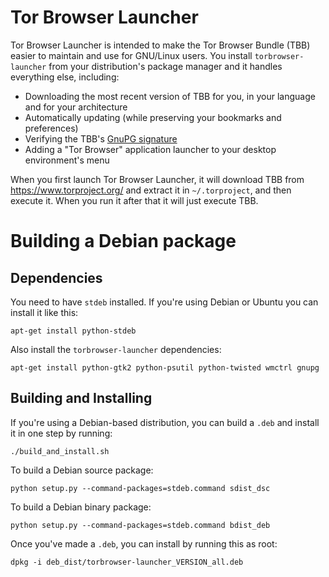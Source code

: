 Tor Browser Launcher
====================
Tor Browser Launcher is intended to make the Tor Browser Bundle (TBB) easier to
maintain and use for GNU/Linux users. You install ```torbrowser-launcher``` from your
distribution's package manager and it handles everything else, including:

* Downloading the most recent version of TBB for you, in your language and for
  your architecture
* Automatically updating (while preserving your bookmarks and preferences)
* Verifying the TBB's [GnuPG signature](http://www.gnupg.org/gph/en/manual/x135.html)
* Adding a "Tor Browser" application launcher to your desktop environment's menu

When you first launch Tor Browser Launcher, it will download TBB from
https://www.torproject.org/ and extract it in ```~/.torproject```, and then execute
it. When you run it after that it will just execute TBB.

Building a Debian package
=========================

Dependencies
------------

You need to have ```stdeb``` installed. If you're using Debian or Ubuntu you can
install it like this:

    apt-get install python-stdeb

Also install the ```torbrowser-launcher``` dependencies:

    apt-get install python-gtk2 python-psutil python-twisted wmctrl gnupg

Building and Installing
-----------------------

If you're using a Debian-based distribution, you can build a ```.deb``` and install it
in one step by running:

    ./build_and_install.sh

To build a Debian source package:

    python setup.py --command-packages=stdeb.command sdist_dsc

To build a Debian binary package:

    python setup.py --command-packages=stdeb.command bdist_deb

Once you've made a ```.deb```, you can install by running this as root:

    dpkg -i deb_dist/torbrowser-launcher_VERSION_all.deb
